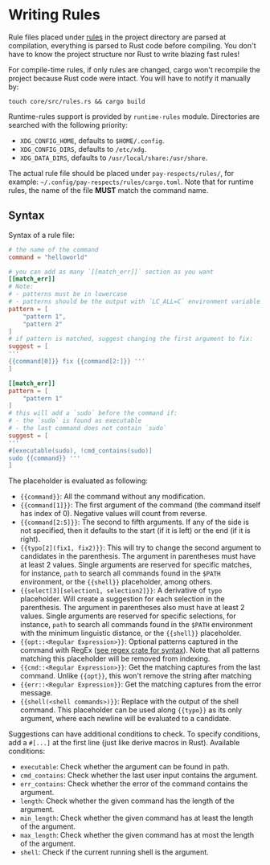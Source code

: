 # Writing Rules

Rule files placed under [rules](./rules) in the project directory are parsed at compilation, everything is parsed to Rust code before compiling. You don't have to know the project structure nor Rust to write blazing fast rules!

For compile-time rules, if only rules are changed, cargo won't recompile the project because Rust code were intact. You will have to notify it manually by:
```shell
touch core/src/rules.rs && cargo build
```

Runtime-rules support is provided by `runtime-rules` module. Directories are searched with the following priority:

- `XDG_CONFIG_HOME`, defaults to `$HOME/.config`.
- `XDG_CONFIG_DIRS`, defaults to `/etc/xdg`.
- `XDG_DATA_DIRS`, defaults to `/usr/local/share:/usr/share`.

The actual rule file should be placed under `pay-respects/rules/`, for example: `~/.config/pay-respects/rules/cargo.toml`. Note that for runtime rules, the name of the file **MUST** match the command name.

## Syntax

Syntax of a rule file:
```toml
# the name of the command
command = "helloworld"

# you can add as many `[[match_err]]` section as you want
[[match_err]]
# Note:
# - patterns must be in lowercase
# - patterns should be the output with `LC_ALL=C` environment variable
pattern = [
	"pattern 1",
	"pattern 2"
]
# if pattern is matched, suggest changing the first argument to fix:
suggest = [
'''
{{command[0]}} fix {{command[2:]}} '''
]

[[match_err]]
pattern = [
	"pattern 1"
]
# this will add a `sudo` before the command if:
# - the `sudo` is found as executable
# - the last command does not contain `sudo`
suggest = [
'''
#[executable(sudo), !cmd_contains(sudo)]
sudo {{command}} '''
]
```

The placeholder is evaluated as following:

- `{{command}}`: All the command without any modification.
- `{{command[1]}}`: The first argument of the command (the command itself has index of 0). Negative values will count from reverse.
- `{{command[2:5]}}`: The second to fifth arguments. If any of the side is not specified, then it defaults to the start (if it is left) or the end (if it is right).
- `{{typo[2](fix1, fix2)}}`: This will try to change the second argument to candidates in the parenthesis. The argument in parentheses must have at least 2 values. Single arguments are reserved for specific matches, for instance, `path` to search all commands found in the `$PATH` environment, or the `{{shell}}` placeholder, among others.
- `{{select[3][selection1, selection2]}}`: A derivative of `typo` placeholder. Will create a suggestion for each selection in the parenthesis. The argument in parentheses also must have at least 2 values. Single arguments are reserved for specific selections, for instance, `path` to search all commands found in the `$PATH` environment with the minimum linguistic distance, or the `{{shell}}` placeholder.
- `{{opt::<Regular Expression>}}`: Optional patterns captured in the command with RegEx ([see regex crate for syntax](https://docs.rs/regex-lite/latest/regex_lite/#syntax)). Note that all patterns matching this placeholder will be removed from indexing.
- `{{cmd::<Regular Expression>}}`: Get the matching captures from the last command. Unlike `{{opt}}`, this won't remove the string after matching
- `{{err::<Regular Expression}}`: Get the matching captures from the error message.
- `{{shell(<shell commands>)}}`: Replace with the output of the shell command. This placeholder can be used along `{{typo}}` as its only argument, where each newline will be evaluated to a candidate.

Suggestions can have additional conditions to check. To specify conditions, add a `#[...]` at the first line (just like derive macros in Rust). Available conditions:

- `executable`: Check whether the argument can be found in path.
- `cmd_contains`: Check whether the last user input contains the argument.
- `err_contains`: Check whether the error of the command contains the argument.
- `length`: Check whether the given command has the length of the argument.
- `min_length`: Check whether the given command has at least the length of the argument.
- `max_length`: Check whether the given command has at most the length of the argument.
- `shell`: Check if the current running shell is the argument.

